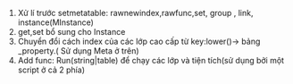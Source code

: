 1. Xử lí trước setmetatable: rawnewindex,rawfunc,set, group , link, instance(MInstance)
2. get,set bổ sung cho Instance
3. Chuyển đổi cách index của các lớp cao cấp từ key:lower()-> bảng _property.( Sử dụng Meta ở trên)
4. Add func: Run(string|table) để chạy các lớp và tiện tích(sử dụng bởi một script ở cả 2 phía)
